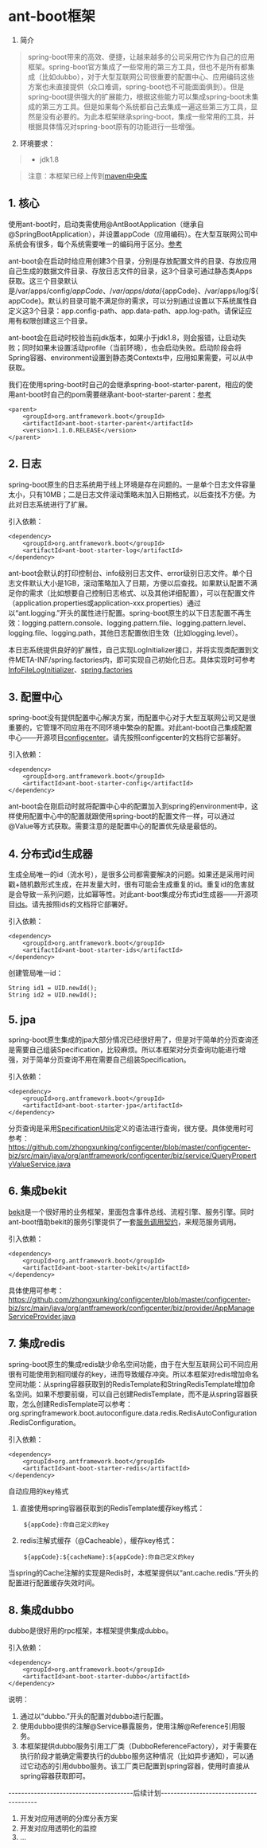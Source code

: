 # ant-boot框架

1. 简介

> spring-boot带来的高效、便捷，让越来越多的公司采用它作为自己的应用框架。spring-boot官方集成了一些常用的第三方工具，但也不是所有都集成（比如dubbo），对于大型互联网公司很重要的配置中心、应用编码这些方案也未直接提供（众口难调，spring-boot也不可能面面俱到）。但是spring-boot提供强大的扩展能力，根据这些能力可以集成spring-boot未集成的第三方工具。但是如果每个系统都自己去集成一遍这些第三方工具，显然是没有必要的。为此本框架继承spring-boot，集成一些常用的工具，并根据具体情况对spring-boot原有的功能进行一些增强。

2. 环境要求：

> * jdk1.8


> 注意：本框架已经上传到[maven中央库](http://search.maven.org/#search%7Cga%7C1%7Corg.antframework.boot)

## 1. 核心
使用ant-boot时，启动类需使用@AntBootApplication（继承自@SpringBootApplication），并设置appCode（应用编码）。在大型互联网公司中系统会有很多，每个系统需要唯一的编码用于区分。[参考](https://github.com/zhongxunking/configcenter/blob/master/configcenter-assemble/src/main/java/org/antframework/configcenter/Main.java)

ant-boot会在启动时给应用创建3个目录，分别是存放配置文件的目录、存放应用自己生成的数据文件目录、存放日志文件的目录，这3个目录可通过静态类Apps获取。这三个目录默认是/var/apps/config/${appCode}、/var/apps/data/${appCode}、/var/apps/log/${appCode}。默认的目录可能不满足你的需求，可以分别通过设置以下系统属性自定义这3个目录：app.config-path、app.data-path、app.log-path。请保证应用有权限创建这三个目录。

ant-boot会在启动时校验当前jdk版本，如果小于jdk1.8，则会报错，让启动失败；同时如果未设置活动profile（当前环境），也会启动失败。启动阶段会将Spring容器、environment设置到静态类Contexts中，应用如果需要，可以从中获取。

我们在使用spring-boot时自己的会继承spring-boot-starter-parent，相应的使用ant-boot时自己的pom需要继承ant-boot-starter-parent：[参考](https://github.com/zhongxunking/configcenter/blob/master/pom.xml)
```
<parent>
    <groupId>org.antframework.boot</groupId>
    <artifactId>ant-boot-starter-parent</artifactId>
    <version>1.1.0.RELEASE</version>
</parent>
```
## 2. 日志
spring-boot原生的日志系统用于线上环境是存在问题的。一是单个日志文件容量太小，只有10MB；二是日志文件滚动策略未加入日期格式，以后查找不方便。为此对日志系统进行了扩展。

引入依赖：
```
<dependency>
    <groupId>org.antframework.boot</groupId>
    <artifactId>ant-boot-starter-log</artifactId>
</dependency>
```
ant-boot会默认的打印控制台、info级别日志文件、error级别日志文件。单个日志文件默认大小是1GB，滚动策略加入了日期，方便以后查找。如果默认配置不满足你的需求（比如想要自己控制日志格式、以及其他详细配置），可以在配置文件（application.properties或application-xxx.properties）通过以“ant.logging.”开头的属性进行配置。spring-boot原生的以下日志配置不再生效：logging.pattern.console、logging.pattern.file、logging.pattern.level、logging.file、logging.path，其他日志配置依旧生效（比如logging.level）。

本日志系统提供良好的扩展性，自己实现LogInitializer接口，并将实现类配置到文件META-INF/spring.factories内，即可实现自己初始化日志。具体实现时可参考[InfoFileLogInitializer](https://github.com/zhongxunking/ant-boot/blob/master/ant-boot-starters/ant-boot-starter-log/src/main/java/org/antframework/boot/log/initializer/InfoFileLogInitializer.java)、[spring.factories](https://github.com/zhongxunking/ant-boot/blob/master/ant-boot-starters/ant-boot-starter-log/src/main/resources/META-INF/spring.factories)

## 3. 配置中心
spring-boot没有提供配置中心解决方案，而配置中心对于大型互联网公司又是很重要的，它管理不同应用在不同环境中繁杂的配置。对此ant-boot自己集成配置中心——开源项目[configcenter](https://github.com/zhongxunking/configcenter)。请先按照configcenter的文档将它部署好。

引入依赖：
```
<dependency>
    <groupId>org.antframework.boot</groupId>
    <artifactId>ant-boot-starter-config</artifactId>
</dependency>
```
ant-boot会在刚启动时就将配置中心中的配置加入到spring的environment中，这样使用配置中心中的配置就跟使用spring-boot的配置文件一样，可以通过@Value等方式获取。需要注意的是配置中心的配置优先级是最低的。

## 4. 分布式id生成器
生成全局唯一的id（流水号），是很多公司都需要解决的问题。如果还是采用时间戳+随机数形式生成，在并发量大时，很有可能会生成重复的id。重复id的危害就是会导致一系列问题，比如幂等性。对此ant-boot集成分布式id生成器——开源项目[ids](https://github.com/zhongxunking/ids)。请先按照ids的文档将它部署好。

引入依赖：
```
<dependency>
    <groupId>org.antframework.boot</groupId>
    <artifactId>ant-boot-starter-ids</artifactId>
</dependency>
```
创建管局唯一id：
```
String id1 = UID.newId();
String id2 = UID.newId();
```
## 5. jpa
spring-boot原生集成的jpa大部分情况已经很好用了，但是对于简单的分页查询还是需要自己组装Specification，比较麻烦。所以本框架对分页查询功能进行增强，对于简单分页查询不用在需要自己组装Specification。

引入依赖：
```
<dependency>
    <groupId>org.antframework.boot</groupId>
    <artifactId>ant-boot-starter-jpa</artifactId>
</dependency>
```
分页查询是采用[SpecificationUtils](https://github.com/zhongxunking/ant-boot/blob/master/ant-boot-starters/ant-boot-starter-jpa/src/main/java/org/antframework/boot/jpa/QueryRepository.java)定义的语法进行查询，很方便。具体使用时可参考：https://github.com/zhongxunking/configcenter/blob/master/configcenter-biz/src/main/java/org/antframework/configcenter/biz/service/QueryPropertyValueService.java

## 6. 集成bekit
[bekit](https://github.com/zhongxunking/bekit)是一个很好用的业务框架，里面包含事件总线、流程引擎、服务引擎。同时ant-boot借助bekit的服务引擎提供了一套[服务调用契约](https://github.com/zhongxunking/ant-common-util#3-服务调用契约)，来规范服务调用。

引入依赖：
```
<dependency>
    <groupId>org.antframework.boot</groupId>
    <artifactId>ant-boot-starter-bekit</artifactId>
</dependency>
```
具体使用可参考：https://github.com/zhongxunking/configcenter/blob/master/configcenter-biz/src/main/java/org/antframework/configcenter/biz/provider/AppManageServiceProvider.java

## 7. 集成redis
spring-boot原生的集成redis缺少命名空间功能，由于在大型互联网公司不同应用很有可能使用到相同缓存的key，进而导致缓存冲突。所以本框架对redis增加命名空间功能：从spring容器获取到的RedisTemplate和StringRedisTemplate增加命名空间。如果不想要前缀，可以自己创建RedisTemplate，而不是从spring容器获取，怎么创建RedisTemplate可以参考：org.springframework.boot.autoconfigure.data.redis.RedisAutoConfiguration.RedisConfiguration。

引入依赖：
```
<dependency>
    <groupId>org.antframework.boot</groupId>
    <artifactId>ant-boot-starter-redis</artifactId>
</dependency>
```
自动应用的key格式
1. 直接使用spring容器获取到的RedisTemplate缓存key格式：

        ${appCode}:你自己定义的key

2. redis注解式缓存（@Cacheable），缓存key格式：

        ${appCode}:${cacheName}:${appCode}:你自己定义的key

当spring的Cache注解的实现是Redis时，本框架提供以“ant.cache.redis.”开头的配置进行配置缓存失效时间。

## 8. 集成dubbo
dubbo是很好用的rpc框架，本框架提供集成dubbo。

引入依赖：
```
<dependency>
    <groupId>org.antframework.boot</groupId>
    <artifactId>ant-boot-starter-dubbo</artifactId>
</dependency>
```
说明：
1. 通过以“dubbo.”开头的配置对dubbo进行配置。
2. 使用dubbo提供的注解@Service暴露服务，使用注解@Reference引用服务。
3. 本框架提供dubbo服务引用工厂类（DubboReferenceFactory），对于需要在执行阶段才能确定需要执行的dubbo服务这种情况（比如异步通知），可以通过它动态的引用dubbo服务。该工厂类已配置到spring容器，使用时直接从spring容器获取即可。

---------------------------------------后续计划---------------------------------------

1. 开发对应用透明的分库分表方案
2. 开发对应用透明化的监控
3. ...